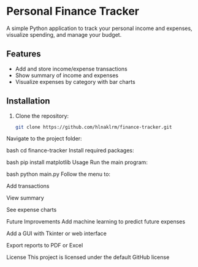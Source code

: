 # Personal Finance Tracker

A simple Python application to track your personal income and expenses, visualize spending, and manage your budget.

## Features
- Add and store income/expense transactions
- Show summary of income and expenses
- Visualize expenses by category with bar charts

## Installation
1. Clone the repository:
   ```bash
   git clone https://github.com/hlnaklrm/finance-tracker.git
Navigate to the project folder:

bash
cd finance-tracker
Install required packages:

bash
pip install matplotlib
Usage
Run the main program:

bash
python main.py
Follow the menu to:

Add transactions

View summary

See expense charts

Future Improvements
Add machine learning to predict future expenses

Add a GUI with Tkinter or web interface

Export reports to PDF or Excel

License
This project is licensed under the default GitHub license
